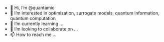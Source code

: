 - 👋 Hi, I’m @quantamic
- 👀 I’m interested in optimization, surrogate models, quantum information, quantum computation
- 🌱 I’m currently learning ...
- 💞️ I’m looking to collaborate on ...
- 📫 How to reach me ...

<!---
quantamic/quantamic is a ✨ special ✨ repository because its `README.md` (this file) appears on your GitHub profile.
You can click the Preview link to take a look at your changes.
--->
